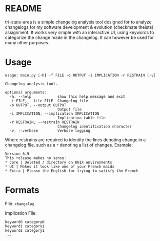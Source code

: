 README
======
tri-state-area is a simple changelog analysis tool designed for to analyze
changelogs for my software development & evolution (checkmate theists)
assignment. It works very simple with an interactive UI, using keywords
to categorize the change made in the changelog. It can however be used for
many other purposes.

Usage 
=====
```
usage: main.py [-h] -f FILE -o OUTPUT -i IMPLICATION -r RESTRAIN [-v]

Changelog analysis tool.

optional arguments:
  -h, --help            show this help message and exit
  -f FILE, --file FILE  Changelog file
  -o OUTPUT, --output OUTPUT
                        Output file
  -i IMPLICATION, --implication IMPLICATION
                        Implication table file
  -r RESTRAIN, --restrain RESTRAIN
                        Changelog identification character
  -v, --verbose         Verbose logging
```

Where restrains are required to identify the lines denoting change in a changelog file, such as a `*` denoting a list of changes.
Example:
```
Version 6.9
This release makes no sense!
* Core | Deleted / directory on UNIX environments
* UI | Makes it look like one of your French maids
* Extra | Please the English for trying to satisfy the French
```

Formats 
=======
File: `changelog`

Implication File:
```
keyword0 category0
keyword1 category1
keyword2 category1
...
```
